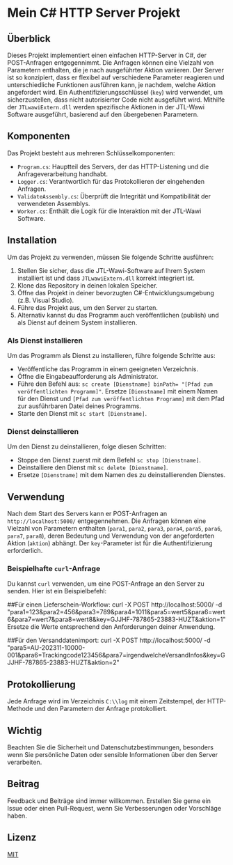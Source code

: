 # Mein C# HTTP Server Projekt

## Überblick
Dieses Projekt implementiert einen einfachen HTTP-Server in C#, der POST-Anfragen entgegennimmt. Die Anfragen können eine Vielzahl von Parametern enthalten, die je nach ausgeführter Aktion variieren. Der Server ist so konzipiert, dass er flexibel auf verschiedene Parameter reagieren und unterschiedliche Funktionen ausführen kann, je nachdem, welche Aktion angefordert wird. Ein Authentifizierungsschlüssel (`key`) wird verwendet, um sicherzustellen, dass nicht autorisierter Code nicht ausgeführt wird. Mithilfe der `JTLwawiExtern.dll` werden spezifische Aktionen in der JTL-Wawi Software ausgeführt, basierend auf den übergebenen Parametern.

## Komponenten
Das Projekt besteht aus mehreren Schlüsselkomponenten:
- `Program.cs`: Hauptteil des Servers, der das HTTP-Listening und die Anfrageverarbeitung handhabt.
- `Logger.cs`: Verantwortlich für das Protokollieren der eingehenden Anfragen.
- `ValidateAssembly.cs`: Überprüft die Integrität und Kompatibilität der verwendeten Assemblys.
- `Worker.cs`: Enthält die Logik für die Interaktion mit der JTL-Wawi Software.

## Installation
Um das Projekt zu verwenden, müssen Sie folgende Schritte ausführen:
1. Stellen Sie sicher, dass die JTL-Wawi-Software auf Ihrem System installiert ist und dass `JTLwawiExtern.dll` korrekt integriert ist.
2. Klone das Repository in deinen lokalen Speicher.
3. Öffne das Projekt in deiner bevorzugten C#-Entwicklungsumgebung (z.B. Visual Studio).
4. Führe das Projekt aus, um den Server zu starten.
5. Alternativ kannst du das Programm auch veröffentlichen (publish) und als Dienst auf deinem System installieren.

### Als Dienst installieren
Um das Programm als Dienst zu installieren, führe folgende Schritte aus:
- Veröffentliche das Programm in einem geeigneten Verzeichnis.
- Öffne die Eingabeaufforderung als Administrator.
- Führe den Befehl aus: `sc create [Dienstname] binPath= "[Pfad zum veröffentlichten Programm]"`. Ersetze `[Dienstname]` mit einem Namen für den Dienst und `[Pfad zum veröffentlichten Programm]` mit dem Pfad zur ausführbaren Datei deines Programms.
- Starte den Dienst mit `sc start [Dienstname]`.

### Dienst deinstallieren
Um den Dienst zu deinstallieren, folge diesen Schritten:
- Stoppe den Dienst zuerst mit dem Befehl `sc stop [Dienstname]`.
- Deinstalliere den Dienst mit `sc delete [Dienstname]`.
- Ersetze `[Dienstname]` mit dem Namen des zu deinstallierenden Dienstes.

## Verwendung
Nach dem Start des Servers kann er POST-Anfragen an `http://localhost:5000/` entgegennehmen. Die Anfragen können eine Vielzahl von Parametern enthalten (`para1`, `para2`, `para3`, `para4`, `para5`, `para6`, `para7`, `para8`), deren Bedeutung und Verwendung von der angeforderten Aktion (`aktion`) abhängt. Der `key`-Parameter ist für die Authentifizierung erforderlich.

### Beispielhafte `curl`-Anfrage
Du kannst `curl` verwenden, um eine POST-Anfrage an den Server zu senden. Hier ist ein Beispielbefehl:

##Für einen Lieferschein-Workflow:
curl -X POST http://localhost:5000/ -d "para1=123&para2=456&para3=789&para4=1011&para5=wert5&para6=wert6&para7=wert7&para8=wert8&key=GJJHF-787865-23883-HUZT&aktion=1"
Ersetze die Werte entsprechend den Anforderungen deiner Anwendung.

##Für den Versanddatenimport:
curl -X POST http://localhost:5000/ -d "para5=AU-202311-10000-001&para6=Trackingcode123456&para7=irgendwelcheVersandInfos&key=GJJHF-787865-23883-HUZT&aktion=2"


## Protokollierung
Jede Anfrage wird im Verzeichnis `C:\\log` mit einem Zeitstempel, der HTTP-Methode und den Parametern der Anfrage protokolliert.

## Wichtig
Beachten Sie die Sicherheit und Datenschutzbestimmungen, besonders wenn Sie persönliche Daten oder sensible Informationen über den Server verarbeiten.

## Beitrag
Feedback und Beiträge sind immer willkommen. Erstellen Sie gerne ein Issue oder einen Pull-Request, wenn Sie Verbesserungen oder Vorschläge haben.

## Lizenz
[MIT](https://choosealicense.com/licenses/mit/)
